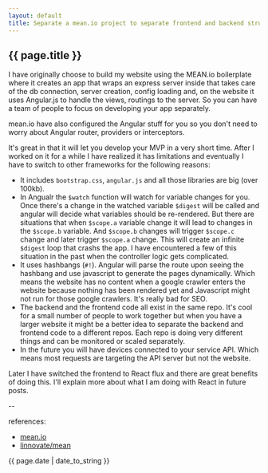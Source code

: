 ```yaml
---
layout: default
title: Separate a mean.io project to separate frontend and backend structure
---
```

## {{ page.title }}

I have originally choose to build my website using the MEAN.io boilerplate where it creates an app that wraps an express server inside that takes care of the db connection, server creation, config loading and, on the website it uses Angular.js to handle the views, routings to the server. So you can have a team of people to focus on developing your app separately.  

mean.io have also configured the Angular stuff for you so you don't need to worry about Angular router, providers or interceptors. 

It's great in that it will let you develop your MVP in a very short time. After I worked on it for a while I have realized it has limitations and eventually I have to switch to other frameworks for the following reasons:

* It includes `bootstrap.css`, `angular.js` and all those libraries are big (over 100kb).
* In Angualr the `$watch` function will watch for variable changes for you.  Once there's a change in the watched variable `$digest` will be called and angular will decide what variables should be re-rendered.  But there are situations that when `$scope.a` variable change it will lead to changes in the `$scope.b` variable.  And `$scope.b` changes will trigger `$scope.c` change and later trigger `$scope.a` change.  This will create an infinite `$digest` loop that crashs the app. I have encountered a few of this situation in the past when the controller logic gets complicated.
* It uses hashbangs (`#!`). Angular will parse the route upon seeing the hashbang and use javascript to generate the pages dynamically.  Which means the website has no content when a google crawler enters the website because nothing has been rendered yet and Javascript might not run for those google crawlers. It's really bad for SEO.
* The backend and the frontend code all exist in the same repo. It's cool for a small number of people to work together but when you have a larger website it might be a better idea to separate the backend and frontend code to a different repos. Each repo is doing very different things and can be monitored or scaled separately. 
* In the future you will have devices connected to your service API. Which means most requests are targeting the API server but not the website. 

Later I have switched the frontend to React flux and there are great benefits of doing this. I'll explain more about what I am doing with React in future posts.

--

references:

* [mean.io](http://mean.io/#!/)
* [linnovate/mean](https://github.com/linnovate/mean)

{{ page.date | date_to_string }}





